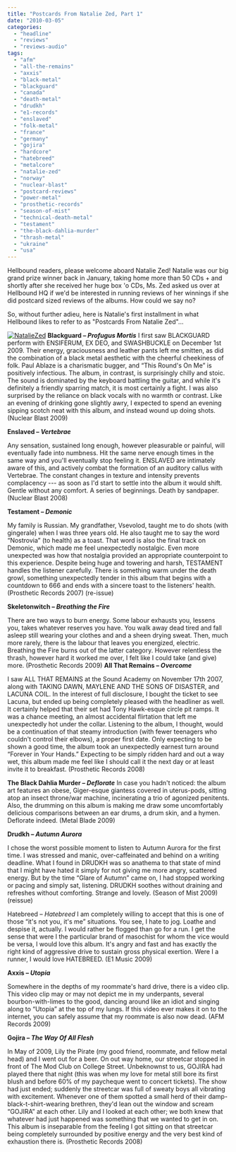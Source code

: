 ```yaml
---
title: "Postcards From Natalie Zed, Part 1"
date: "2010-03-05"
categories: 
  - "headline"
  - "reviews"
  - "reviews-audio"
tags: 
  - "afm"
  - "all-the-remains"
  - "axxis"
  - "black-metal"
  - "blackguard"
  - "canada"
  - "death-metal"
  - "drudkh"
  - "e1-records"
  - "enslaved"
  - "folk-metal"
  - "france"
  - "germany"
  - "gojira"
  - "hardcore"
  - "hatebreed"
  - "metalcore"
  - "natalie-zed"
  - "norway"
  - "nuclear-blast"
  - "postcard-reviews"
  - "power-metal"
  - "prosthetic-records"
  - "season-of-mist"
  - "technical-death-metal"
  - "testament"
  - "the-black-dahlia-murder"
  - "thrash-metal"
  - "ukraine"
  - "usa"
---
```


Hellbound readers, please welcome aboard Natalie Zed! Natalie was our big grand prize winner back in January, taking home more than 50 CDs + and shortly after she received her huge box 'o CDs, Ms. Zed asked us over at Hellbound HQ if we'd be interested in running reviews of her winnings if she did postcard sized reviews of the albums. How could we say no?

So, without further adieu, here is Natalie's first installment in what Hellbound likes to refer to as "Postcards From Natalie Zed"...

[![NatalieZed](http://www.hellbound.ca/wp-content/uploads/2010/03/NatalieZed-225x300.jpg "NatalieZed")](http://www.hellbound.ca/wp-content/uploads/2010/03/NatalieZed.jpg) **Blackguard – _Profugus Mortis_** I first saw BLACKGUARD perform with ENSIFERUM, EX DEO, and SWASHBUCKLE on December 1st 2009. Their energy, graciousness and leather pants left me smitten, as did the combination of a black metal aesthetic with the cheerful cheekiness of folk. Paul Ablaze is a charismatic bugger, and “This Round's On Me” is positively infectious. The album, in contrast, is surprisingly chilly and stoic. The sound is dominated by the keyboard battling the guitar, and while it's definitely a friendly sparring match, it is most certainly a fight. I was also surprised by the reliance on black vocals with no warmth or contrast. Like an evening of drinking gone slightly awry, I expected to spend an evening sipping scotch neat with this album, and instead wound up doing shots. (Nuclear Blast 2009)

**Enslaved – _Vertebrae_**

Any sensation, sustained long enough, however pleasurable or painful, will eventually fade into numbness. Hit the same nerve enough times in the same way and you'll eventually stop feeling it. ENSLAVED are intimately aware of this, and actively combat the formation of an auditory callus with Vertebrae. The constant changes in texture and intensity prevents complacency --- as soon as I'd start to settle into the album it would shift. Gentle without any comfort. A series of beginnings. Death by sandpaper. (Nuclear Blast 2008)

**Testament – _Demonic_**

My family is Russian. My grandfather, Vsevolod, taught me to do shots (with gingerale) when I was three years old. He also taught me to say the word “Nostrovia” (to health) as a toast. That word is also the final track on Demonic, which made me feel unexpectedly nostalgic. Even more unexpected was how that nostalgia provided an appropriate counterpoint to this experience. Despite being huge and towering and harsh, TESTAMENT handles the listener carefully. There is something warm under the death growl, something unexpectedly tender in this album that begins with a countdown to 666 and ends with a sincere toast to the listeners' health. (Prosthetic Records 2007) (re-issue)

**Skeletonwitch – _Breathing the Fire_**

There are two ways to burn energy. Some labour exhausts you, lessens you, takes whatever reserves you have. You walk away dead tired and fall asleep still wearing your clothes and and a sheen drying sweat. Then, much more rarely, there is the labour that leaves you energized, electric. Breathing the Fire burns out of the latter category. However relentless the thrash, however hard it worked me over, I felt like I could take (and give) more. (Prosthetic Records 2009) **All That Remains – _Overcome_**

I saw ALL THAT REMAINS at the Sound Academy on November 17th 2007, along with TAKING DAWN, MAYLENE AND THE SONS OF DISASTER, and LACUNA COIL. In the interest of full disclosure, I bought the ticket to see Lacuna, but ended up being completely pleased with the headliner as well. It certainly helped that their set had Tony Hawk-esque circle pit ramps. It was a chance meeting, an almost accidental flirtation that left me unexpectedly hot under the collar. Listening to the album, I thought, would be a continuation of that steamy introduction (with fewer teenagers who couldn't control their elbows), a proper first date. Only expecting to be shown a good time, the album took an unexpectedly earnest turn around “Forever in Your Hands.” Expecting to be simply ridden hard and out a way wet, this album made me feel like I should call it the next day or at least invite it to breakfast. (Prosthetic Records 2008)

**The Black Dahlia Murder – _Deflorate_** In case you hadn't noticed: the album art features an obese, Giger-esque giantess covered in uterus-pods, sitting atop an insect throne/war machine, incinerating a trio of agonized penitents. Also, the drumming on this album is making me draw some uncomfortably delicious comparisons between an ear drums, a drum skin, and a hymen. Deflorate indeed. (Metal Blade 2009)

**Drudkh – _Autumn Aurora_**

I chose the worst possible moment to listen to Autumn Aurora for the first time. I was stressed and manic, over-caffeinated and behind on a writing deadline. What I found in DRUDKH was so anathema to that state of mind that I might have hated it simply for not giving me more angry, scattered energy. But by the time “Glare of Autumn” came on, I had stopped working or pacing and simply sat, listening. DRUDKH soothes without draining and refreshes without comforting. Strange and lovely. (Season of Mist 2009) (reissue)

Hatebreed – _Hatebreed_ I am completely willing to accept that this is one of those “it's not you, it's me” situations. You see, I hate to jog. Loathe and despise it, actually. I would rather be flogged than go for a run. I get the sense that were I the particular brand of masochist for whom the vice would be versa, I would love this album. It's angry and fast and has exactly the right kind of aggressive drive to sustain gross physical exertion. Were I a runner, I would love HATEBREED. (E1 Music 2009)

**Axxis – _Utopia_**

Somewhere in the depths of my roommate's hard drive, there is a video clip. This video clip may or may not depict me in my underpants, several bourbon-with-limes to the good, dancing around like an idiot and singing along to “Utopia” at the top of my lungs. If this video ever makes it on to the internet, you can safely assume that my roommate is also now dead. (AFM Records 2009)

**Gojira – _The Way Of All Flesh_**

In May of 2009, Lily the Pirate (my good friend, roommate, and fellow metal head) and I went out for a beer. On out way home, our streetcar stopped in front of The Mod Club on College Street. Unbeknownst to us, GOJIRA had played there that night (this was when my love for metal still bore its first blush and before 60% of my paycheque went to concert tickets). The show had just ended; suddenly the streetcar was full of sweaty boys all vibrating with excitement. Whenever one of them spotted a small herd of their damp-black-t-shirt-wearing brethren, they'd lean out the window and scream “GOJIRA” at each other. Lily and I looked at each other; we both knew that whatever had just happened was something that we wanted to get in on. This album is inseparable from the feeling I got sitting on that streetcar being completely surrounded by positive energy and the very best kind of exhaustion there is. (Prosthetic Records 2008)
